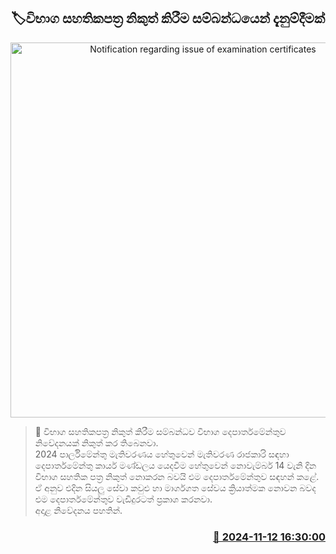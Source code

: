 <p align='center'><b><h2 align='center' title='Notification regarding issue of examination certificates'>🏷විභාග සහතිකපත්‍ර නිකුත් කිරීම සම්බන්ධයෙන් දැනුම්දීමක්</h2></b></p>
<p align='center'><img src='https://helakuru.sgp1.cdn.digitaloceanspaces.com/esana/images/lib/ministry-of-education-thumb.jpg' width='600' alt='Notification regarding issue of examination certificates'></p>

>📝 විභාග සහතිකපත්‍ර නිකුත් කිරීම සම්බන්ධව විභාග දෙපාර්තමේන්තුව නිවේදනයක් නිකුත් කර තිබෙනවා.<br>2024 පාර්ලිමේන්තු මැතිවරණය හේතුවෙන් මැතිවරණ රාජකාරි සඳහා දෙපාර්තමේන්තු කාර්ය මණ්ඩලය යෙදවීම හේතුවෙන් නොවැම්බර් 14 වැනි දින විභාග සහතික පත්‍ර නිකුත් නොකරන බවයි එම දෙපාර්තමේන්තුව සඳහන් කළේ.<br>ඒ අනුව එදින සියලු සේවා කවුළු හා මාර්ගගත සේවය ක්‍රියාත්මක නොවන බවද එම දෙපාර්තමේන්තුව වැඩිදුරටත් ප්‍රකාශ කරනවා.<br>අදාළ නිවේදනය පහතින්. <br>

<h3 align='right'><a href='https://www.helakuru.lk/esana/p/104970/'>📅 2024-11-12 16:30:00</a></h3>
